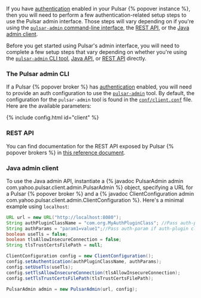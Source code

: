 If you have [authentication](../../admin/Authz#authentication-providers) enabled in your Pulsar {% popover instance %}, then you will need to perform a few authentication-related setup steps to use the Pulsar admin interface. Those steps will vary depending on if you're using the [`pulsar-admin` command-line interface](#the-pulsar-admin-cli), the [REST API](#rest-api), or the [Java admin client](#java-admin-client).

Before you get started using Pulsar's admin interface, you will need to complete a few setup steps that vary depending on whether you're using the [`pulsar-admin` CLI tool](#pulsar-admin-cli-tool), [Java API](#java-api), or [REST API](#rest-api) directly.

### The Pulsar admin CLI

If a Pulsar {% popover broker %} has [authentication](../../admin/Authz#authentication-providers) enabled, you will need to provide an auth configuration to use the [`pulsar-admin`](../../reference/CliTools#pulsar-admin) tool. By default, the configuration for the `pulsar-admin` tool is found in the [`conf/client.conf`](../../reference/Configuration#client) file. Here are the available parameters:

{% include config.html id="client" %}

### REST API

You can find documentation for the REST API exposed by Pulsar {% popover brokers %} in [this reference document](../../reference/RestApi).

### Java admin client

To use the Java admin API, instantiate a {% javadoc PulsarAdmin admin com.yahoo.pulsar.client.admin.PulsarAdmin %} object, specifying a URL for a Pulsar {% popover broker %} and a {% javadoc ClientConfiguration admin com.yahoo.pulsar.client.admin.ClientConfiguration %}. Here's a minimal example using `localhost`:

```java
URL url = new URL("http://localhost:8080");
String authPluginClassName = "com.org.MyAuthPluginClass"; //Pass auth-plugin class fully-qualified name if Pulsar-security enabled
String authParams = "param1=value1";//Pass auth-param if auth-plugin class requires it
boolean useTls = false;
boolean tlsAllowInsecureConnection = false;
String tlsTrustCertsFilePath = null;

ClientConfiguration config = new ClientConfiguration();
config.setAuthentication(authPluginClassName, authParams);
config.setUseTls(useTls);
config.setTlsAllowInsecureConnection(tlsAllowInsecureConnection);
config.setTlsTrustCertsFilePath(tlsTrustCertsFilePath);

PulsarAdmin admin = new PulsarAdmin(url, config);
```
